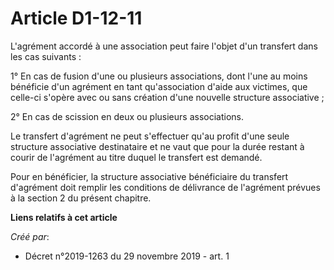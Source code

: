 # Article D1-12-11

L'agrément accordé à une association peut faire l'objet d'un transfert dans les cas suivants :

1° En cas de fusion d'une ou plusieurs associations, dont l'une au moins bénéficie d'un agrément en tant qu'association
d'aide aux victimes, que celle-ci s'opère avec ou sans création d'une nouvelle structure associative ;

2° En cas de scission en deux ou plusieurs associations.

Le transfert d'agrément ne peut s'effectuer qu'au profit d'une seule structure associative destinataire et ne vaut que pour
la durée restant à courir de l'agrément au titre duquel le transfert est demandé.

Pour en bénéficier, la structure associative bénéficiaire du transfert d'agrément doit remplir les conditions de délivrance
de l'agrément prévues à la section 2 du présent chapitre.

**Liens relatifs à cet article**

_Créé par_:

  - Décret n°2019-1263 du 29 novembre 2019 - art. 1
